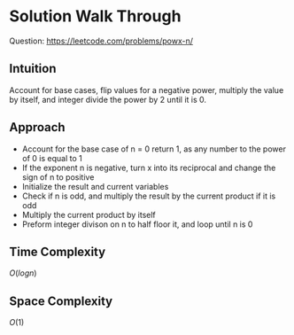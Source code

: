 # Solution Walk Through
Question: https://leetcode.com/problems/powx-n/

## Intuition
Account for base cases, flip values for a negative power, multiply the value by itself, and integer divide the power by 2 until it is 0.

## Approach
- Account for the base case of n = 0 return 1, as any number to the power of 0 is equal to 1
- If the exponent n is negative, turn x into its reciprocal and change the sign of n to positive
- Initialize the result and current variables
- Check if n is odd, and multiply the result by the current product if it is odd
- Multiply the current product by itself
- Preform integer divison on n to half floor it, and loop until n is 0

## Time Complexity
$O(logn)$

## Space Complexity
$O(1)$
